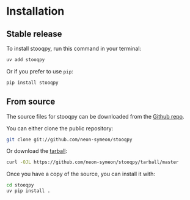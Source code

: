 # Installation

## Stable release

To install stooqpy, run this command in your terminal:

```sh
uv add stooqpy
```

Or if you prefer to use `pip`:

```sh
pip install stooqpy
```

## From source

The source files for stooqpy can be downloaded from the [Github repo](https://github.com/neon-symeon/stooqpy).

You can either clone the public repository:

```sh
git clone git://github.com/neon-symeon/stooqpy
```

Or download the [tarball](https://github.com/neon-symeon/stooqpy/tarball/master):

```sh
curl -OJL https://github.com/neon-symeon/stooqpy/tarball/master
```

Once you have a copy of the source, you can install it with:

```sh
cd stooqpy
uv pip install .
```
